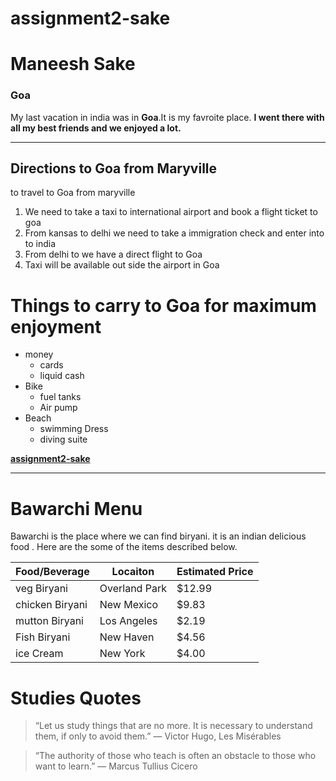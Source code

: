 # assignment2-sake

# Maneesh Sake

### Goa

My last vacation in india was in **Goa**.It is my favroite place.
**I went there with all my best friends and we enjoyed a lot.**

---
## Directions to Goa from Maryville

to travel to Goa from maryville
1. We need to take a taxi to international airport and book a flight ticket to goa
2. From kansas to delhi we need to take a immigration check and enter into to india 
3. From delhi to we have a direct flight to Goa 
4. Taxi will be available out side the airport in Goa 

# Things to carry to Goa for maximum enjoyment

* money 
    * cards 
    * liquid cash 
* Bike 
    * fuel tanks 
    * Air pump
* Beach
    * swimming Dress
    * diving suite


**[assignment2-sake](AboutMe.md)**

---

# Bawarchi Menu

Bawarchi is the place where we can find biryani. it is an indian delicious food . Here are the some of the items described below.

| Food/Beverage | Locaiton | Estimated Price |
| ------------- | -------- | --------------- |
| veg Biryani   | Overland Park | $12.99 |
| chicken Biryani | New Mexico | $9.83 |
| mutton Biryani | Los Angeles | $2.19 |
| Fish Biryani | New Haven | $4.56 |
| ice Cream   | New York | $4.00 |

# Studies Quotes

>“Let us study things that are no more. It is necessary to understand them, if only to avoid them.”
― Victor Hugo, Les Misérables


>“The authority of those who teach is often an obstacle to those who want to learn.”
― Marcus Tullius Cicero


